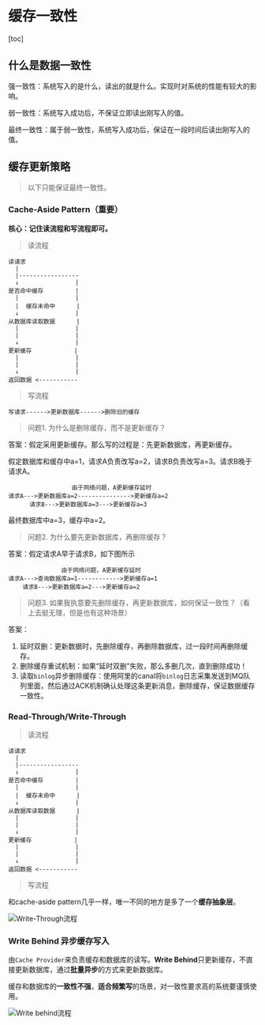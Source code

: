 # 缓存一致性

[toc]



## 什么是数据一致性

强一致性：系统写入的是什么，读出的就是什么。实现时对系统的性能有较大的影响。

弱一致性：系统写入成功后，不保证立即读出刚写入的值。

最终一致性：属于弱一致性，系统写入成功后，保证在一段时间后读出刚写入的值。



## 缓存更新策略

> 以下只能保证最终一致性。



### Cache-Aside Pattern（重要）

**核心：记住读流程和写流程即可。**



> 读流程

```
读请求
  |
  |-----------------
  ↓                |
是否命中缓存         |
  |                |
  |  缓存未命中      |
  ↓                |
从数据库读取数据      |
  |                |
  |                |
  ↓                |
更新缓存            |
  |                |
  |                |
  ↓                |
返回数据 <-----------
```



> 写流程

```
写请求------>更新数据库------>删除旧的缓存
```





> 问题1. 为什么是删除缓存，而不是更新缓存？

答案：假定采用更新缓存。那么写的过程是：先更新数据库，再更新缓存。

假定数据库和缓存中a=1，请求A负责改写a=2，请求B负责改写a=3。请求B晚于请求A。

```
                  由于网络问题，A更新缓存延时
请求A--->更新数据库a=2--------------->更新缓存a=2
      请求B--->更新数据库a=3--->更新缓存a=3
```

最终数据库中a=3，缓存中a=2。



> 问题2. 为什么要先更新数据库，再删除缓存？

答案：假定请求A早于请求B，如下图所示

```
               由于网络问题，A更新缓存延时
请求A--->查询数据库a=1------------>更新缓存a=1
    请求B--->更新数据库a=2--->更新缓存a=2
```



> 问题3. 如果我执意要先删除缓存，再更新数据库，如何保证一致性？（看上去挺无理，但是也有这种场景）

答案：

1. 延时双删：更新数据时，先删除缓存，再删除数据库，过一段时间再删除缓存。
2. 删除缓存重试机制：如果“延时双删”失败，那么多删几次，直到删除成功！
3. 读取`binlog`异步删除缓存：使用阿里的canal将`binlog`日志采集发送到MQ队列里面，然后通过ACK机制确认处理这条更新消息，删除缓存，保证数据缓存一致性。



### Read-Through/Write-Through

> 读流程

```
读请求
  |
  |-----------------
  ↓                |
是否命中缓存         |
  |                |
  |  缓存未命中      |
  ↓                |
从数据库读取数据      |
  |                |
  |                |
  ↓                |
更新缓存            |
  |                |
  |                |
  ↓                |
返回数据 <-----------
```



> 写流程

和cache-aside pattern几乎一样，唯一不同的地方是多了一个**缓存抽象层**。

![Write-Through流程](https://figurebed-1309161819.cos.ap-nanjing.myqcloud.com/typora/bb1eaafc6ab14ca98fe603fad1fb7fc5~tplv-k3u1fbpfcp-zoom-in-crop-mark:4536:0:0:0.awebp)





### Write Behind 异步缓存写入

由`Cache Provider`来负责缓存和数据库的读写。**Write Behind**只更新缓存，不直接更新数据库，通过**批量异步**的方式来更新数据库。

缓存和数据库的**一致性不强**，**适合频繁写**的场景，对一致性要求高的系统要谨慎使用。

![Write behind流程](https://figurebed-1309161819.cos.ap-nanjing.myqcloud.com/typora/81197a8c7a164b0b9a76b8380ae29a4b~tplv-k3u1fbpfcp-zoom-in-crop-mark:4536:0:0:0.awebp)

